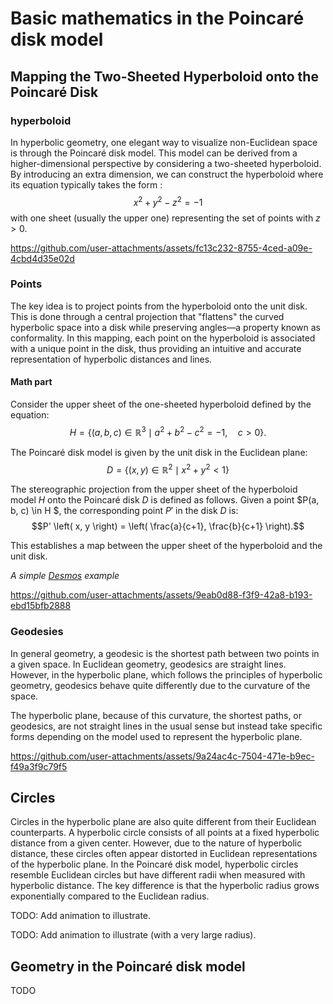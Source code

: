 # Basic mathematics in the Poincaré disk model

## Mapping the Two-Sheeted Hyperboloid onto the Poincaré Disk

### hyperboloid

In hyperbolic geometry, one elegant way to visualize non-Euclidean space is through the Poincaré disk model. This model can be derived from a higher-dimensional perspective by considering a two-sheeted hyperboloid. By introducing an extra dimension, we can construct the hyperboloid where its equation typically takes the form : $$x^2 + y^2 - z^2 = -1$$ with one sheet (usually the upper one) representing the set of points with $z > 0$. 

https://github.com/user-attachments/assets/fc13c232-8755-4ced-a09e-4cbd4d35e02d

### Points

The key idea is to project points from the hyperboloid onto the unit disk. This is done through a central projection that "flattens" the curved hyperbolic space into a disk while preserving angles—a property known as conformality. In this mapping, each point on the hyperboloid is associated with a unique point in the disk, thus providing an intuitive and accurate representation of hyperbolic distances and lines.

#### Math part

Consider the upper sheet of the one-sheeted hyperboloid defined by the equation:
$$H = \{ (a, b, c) \in \mathbb{R}^3 \mid a^2 + b^2 - c^2 = -1, \quad c > 0 \}.$$

The Poincaré disk model is given by the unit disk in the Euclidean plane:
$$D = \{ (x, y) \in \mathbb{R}^2 \mid x^2 + y^2 < 1 \}$$

The stereographic projection from the upper sheet of the hyperboloid model $H$ onto the Poincaré disk $D$ is defined as follows. Given a point $P(a, b, c) \in H $, the corresponding point $P'$ in the disk $D$ is:
$$P' \left( x, y \right) = \left( \frac{a}{c+1}, \frac{b}{c+1} \right).$$

This establishes a map between the upper sheet of the hyperboloid and the unit disk.

*A simple [Desmos](https://www.desmos.com/3d/nh9airbdob) example*

https://github.com/user-attachments/assets/9eab0d88-f3f9-42a8-b193-ebd15bfb2888

### Geodesies

In general geometry, a geodesic is the shortest path between two points in a given space. In Euclidean geometry, geodesics are straight lines. However, in the hyperbolic plane, which follows the principles of hyperbolic geometry, geodesics behave quite differently due to the curvature of the space.

The hyperbolic plane, because of this curvature, the shortest paths, or geodesics, are not straight lines in the usual sense but instead take specific forms depending on the model used to represent the hyperbolic plane.

https://github.com/user-attachments/assets/9a24ac4c-7504-471e-b9ec-f49a3f9c79f5

## Circles

Circles in the hyperbolic plane are also quite different from their Euclidean counterparts. A hyperbolic circle consists of all points at a fixed hyperbolic distance from a given center. However, due to the nature of hyperbolic distance, these circles often appear distorted in Euclidean representations of the hyperbolic plane. In the Poincaré disk model, hyperbolic circles resemble Euclidean circles but have different radii when measured with hyperbolic distance. The key difference is that the hyperbolic radius grows exponentially compared to the Euclidean radius.

TODO: Add animation to illustrate.

TODO: Add animation to illustrate (with a very large radius).

## Geometry in the Poincaré disk model

TODO
